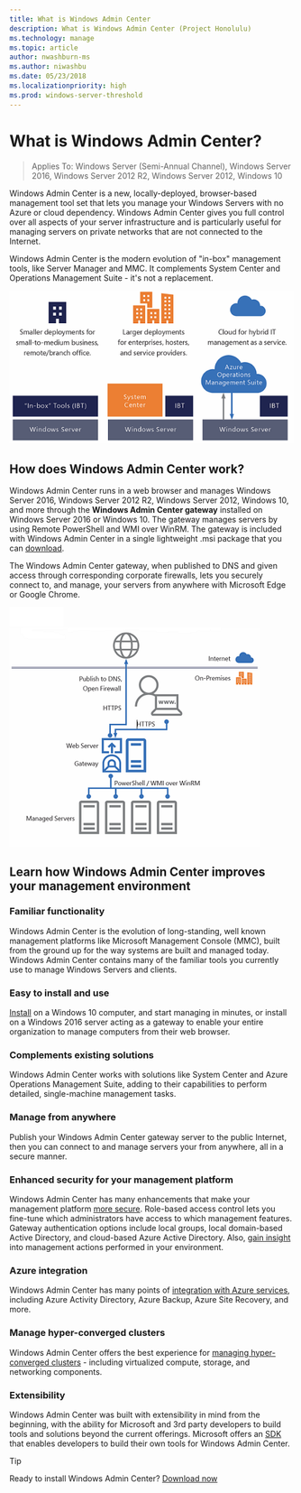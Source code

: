 ```yaml
---
title: What is Windows Admin Center
description: What is Windows Admin Center (Project Honolulu)
ms.technology: manage
ms.topic: article
author: nwashburn-ms
ms.author: niwashbu
ms.date: 05/23/2018
ms.localizationpriority: high
ms.prod: windows-server-threshold
---
```


# What is Windows Admin Center?

>Applies To: Windows Server (Semi-Annual Channel), Windows Server 2016, Windows Server 2012 R2, Windows Server 2012, Windows 10

Windows Admin Center is a new, locally-deployed, browser-based management tool set that lets you manage your Windows Servers with no Azure or cloud dependency. Windows Admin Center gives you full control over all aspects of your server infrastructure and is particularly useful for managing servers on private networks that are not connected to the Internet.

Windows Admin Center is the modern evolution of "in-box" management tools, like Server Manager and MMC. It complements System Center and Operations Management Suite - it's not a replacement.

![](../media/wac-deploy-graphic.png)

## How does Windows Admin Center work?

Windows Admin Center runs in a web browser and manages Windows Server 2016, Windows Server 2012 R2, Windows Server 2012, Windows 10, and more through the **Windows Admin Center gateway** installed on Windows Server 2016 or Windows 10. The gateway manages servers by using Remote PowerShell and WMI over WinRM. The gateway is included with Windows Admin Center in a single lightweight .msi package that you can [download](https://aka.ms/WACDownload).

The Windows Admin Center gateway, when published to DNS and given access through corresponding corporate firewalls, lets you securely connect to, and manage, your servers from anywhere with Microsoft Edge or Google Chrome.

![](../media/spacer1.png)![](../media/architecture.png)

## Learn how Windows Admin Center improves your management environment

### **Familiar functionality**

Windows Admin Center is the evolution of long-standing, well known management platforms like Microsoft Management Console (MMC), built from the ground up for the way systems are built and managed today. Windows Admin Center contains many of the familiar tools you currently use to manage Windows Servers and clients.

### **Easy to install and use**

[Install](../deploy/install.md) on a Windows 10 computer, and start managing in minutes, or install on a Windows 2016 server acting as a gateway to enable your entire organization to manage computers from their web browser.

### **Complements existing solutions** 

Windows Admin Center works with solutions like System Center and Azure Operations Management Suite, adding to their capabilities to perform detailed, single-machine management tasks.

### **Manage from anywhere**

Publish your Windows Admin Center gateway server to the public Internet, then you can connect to and manage servers your from anywhere, all in a secure manner.

### **Enhanced security for your management platform**

Windows Admin Center has many enhancements that make your management platform [more secure](../plan/user-access-options.md). Role-based access control lets you fine-tune which administrators have access to which management features. Gateway authentication options include local groups, local domain-based Active Directory, and cloud-based Azure Active Directory.  Also, [gain insight](../use/logging.md) into management actions performed in your environment.

### **Azure integration**

Windows Admin Center has many points of [integration with Azure services](../plan/azure-integration-options.md), including Azure Activity Directory, Azure Backup, Azure Site Recovery, and more.

### **Manage hyper-converged clusters**

Windows Admin Center offers the best experience for [managing hyper-converged clusters](../use/manage-hyper-converged.md) - including virtualized compute, storage, and networking components.

### **Extensibility**

Windows Admin Center was built with extensibility in mind from the beginning, with the ability for Microsoft and 3rd party developers to build tools and solutions beyond the current  offerings. Microsoft offers an [SDK](../extend/extensibility-overview.md) that enables developers to build their own tools for Windows Admin Center.

> [!Tip]
> Ready to install Windows Admin Center? [Download now](https://aka.ms/WACDownload)
